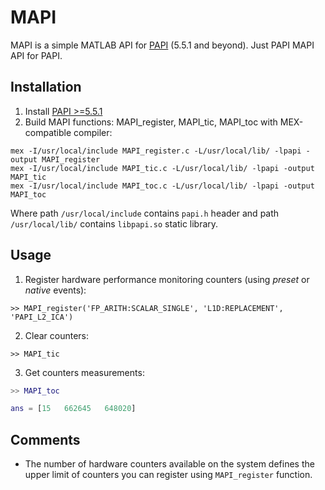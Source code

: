 # MAPI
MAPI is a simple MATLAB API for [PAPI](http://icl.cs.utk.edu/papi/) (5.5.1 and beyond). Just PAPI MAPI API for PAPI.

## Installation

1. Install [PAPI >=5.5.1](http://icl.cs.utk.edu/papi/)
2. Build MAPI functions: MAPI_register, MAPI_tic, MAPI_toc with MEX-compatible compiler:
```
mex -I/usr/local/include MAPI_register.c -L/usr/local/lib/ -lpapi -output MAPI_register
mex -I/usr/local/include MAPI_tic.c -L/usr/local/lib/ -lpapi -output MAPI_tic
mex -I/usr/local/include MAPI_toc.c -L/usr/local/lib/ -lpapi -output MAPI_toc
``` 
Where path ``/usr/local/include`` contains ``papi.h`` header and path ``/usr/local/lib/`` contains ``libpapi.so`` static library. 
## Usage

1. Register hardware performance monitoring counters (using _preset_ or _native_ events):
```
>> MAPI_register('FP_ARITH:SCALAR_SINGLE', 'L1D:REPLACEMENT', 'PAPI_L2_ICA')
```
2. Clear counters:
```
>> MAPI_tic
```
3. Get counters measurements:
```matlab
>> MAPI_toc

ans = [15   662645   648020]
```

## Comments

* The number of hardware counters available on the system defines the upper limit of counters you can register using ``MAPI_register`` function.

